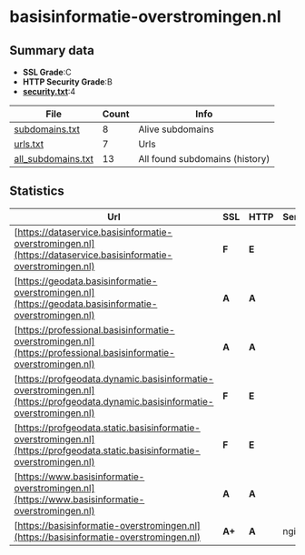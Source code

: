 

# basisinformatie-overstromingen.nl
## Summary data


 - **SSL Grade**:C
 - **HTTP Security Grade**:B
 - **[security.txt](https://www.digitaleoverheid.nl/nieuws/standaard-security-txt-nu-verplicht-voor-overheid/)**:4


| File       | Count | Info |
|------------|-------|------|
|[subdomains.txt](/data/basisinformatie-overstromingen.nl/subdomains.txt)|8|Alive subdomains|
|[urls.txt](/data/basisinformatie-overstromingen.nl/urls.txt)|7|Urls|
|[all_subdomains.txt](/data/basisinformatie-overstromingen.nl/all_subdomains.txt)|13|All found subdomains (history)|


## Statistics


| Url | SSL | HTTP | Server | Cookie | HSTS | CORS | CTO | CSP | XFO | XXP | RP |FP| Tech |Title |
|--------|-------|-------|------|------|------|------|------|------|------|------|------|------|------|------|
|[https://dataservice.basisinformatie-overstromingen.nl](https://dataservice.basisinformatie-overstromingen.nl)| **F**| **E**|| | | | | | | | :white_check_mark: | |||
|[https://geodata.basisinformatie-overstromingen.nl](https://geodata.basisinformatie-overstromingen.nl)| **A**| **A**|| |:white_check_mark: | | |:warning: | :white_check_mark: | | :white_check_mark: | :white_check_mark: |||
|[https://professional.basisinformatie-overstromingen.nl](https://professional.basisinformatie-overstromingen.nl)| **A**| **A**|| |:white_check_mark: | | |:warning: | :white_check_mark: | | :white_check_mark: | :white_check_mark: |||
|[https://profgeodata.dynamic.basisinformatie-overstromingen.nl](https://profgeodata.dynamic.basisinformatie-overstromingen.nl)| **F**| **E**|| | | | | | | | :white_check_mark: | |||
|[https://profgeodata.static.basisinformatie-overstromingen.nl](https://profgeodata.static.basisinformatie-overstromingen.nl)| **F**| **E**|| | | | | | | | :white_check_mark: | |||
|[https://www.basisinformatie-overstromingen.nl](https://www.basisinformatie-overstromingen.nl)| **A**| **A**|| |:white_check_mark: | | |:warning: | :white_check_mark: | | :white_check_mark: | :white_check_mark: |||
|[https://basisinformatie-overstromingen.nl](https://basisinformatie-overstromingen.nl)| **A+**| **A**|nginx| |:white_check_mark: | | |:warning: | :white_check_mark: | | :white_check_mark: | :white_check_mark: |HSTS Nginx|LIWO|

